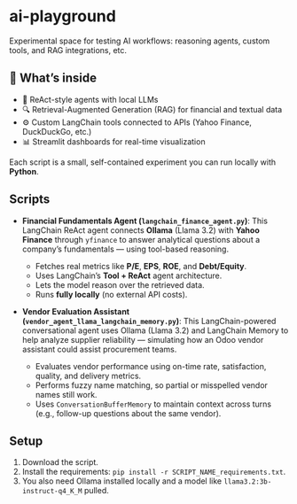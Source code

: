 # ai-playground
Experimental space for testing AI workflows: reasoning agents, custom tools, and RAG integrations, etc.

## 🧩 What’s inside
- 🧩 ReAct-style agents with local LLMs  
- 🔍 Retrieval-Augmented Generation (RAG) for financial and textual data  
- ⚙️ Custom LangChain tools connected to APIs (Yahoo Finance, DuckDuckGo, etc.)  
- 📊 Streamlit dashboards for real-time visualization  

Each script is a small, self-contained experiment you can run locally with **Python**.

## Scripts
- **Financial Fundamentals Agent (`langchain_finance_agent.py`)**: This LangChain ReAct agent connects **Ollama** (Llama 3.2) with **Yahoo Finance** through `yfinance` to answer analytical questions about a company’s fundamentals — using tool-based reasoning.
  * Fetches real metrics like **P/E**, **EPS**, **ROE**, and **Debt/Equity**.
  * Uses LangChain’s **Tool + ReAct** agent architecture.
  * Lets the model reason over the retrieved data.  
  * Runs **fully locally** (no external API costs).

- **Vendor Evaluation Assistant (`vendor_agent_llama_langchain_memory.py`)**:
This LangChain-powered conversational agent uses Ollama (Llama 3.2) and LangChain Memory to help analyze supplier reliability — simulating how an Odoo vendor assistant could assist procurement teams.
  * Evaluates vendor performance using on-time rate, satisfaction, quality, and delivery metrics.
  * Performs fuzzy name matching, so partial or misspelled vendor names still work.
  * Uses `ConversationBufferMemory` to maintain context across turns (e.g., follow-up questions about the same vendor).
 
## Setup
1. Download the script.
2. Install the requirements: `pip install -r SCRIPT_NAME_requirements.txt`.
3. You also need Ollama installed locally and a model like `llama3.2:3b-instruct-q4_K_M` pulled.

